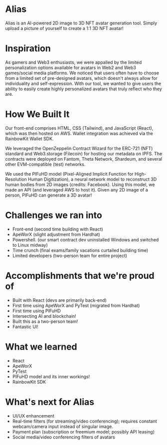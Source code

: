 # Alias
Alias is an AI-powered 2D image to 3D NFT avatar generation tool. Simply upload a picture of yourself to create a 1:1 3D NFT avatar!

# Inspiration

As gamers and Web3 enthusiasts, we were appalled by the limited personalization options available for avatars in Web2 and Web3 games/social media platforms. 
We noticed that users often have to choose from a limited set of pre-designed avatars, which doesn't always allow for individuality and self-expression. With our tool, we wanted to give users the ability to easily create highly personalized avatars that truly reflect who they are.

# How We Built It
Our front-end comprises HTML, CSS (Tailwind), and JavaScript (React), which was then hosted on AWS. Wallet integration was achieved via the RainbowKit Wallet SDK. 

We leveraged the OpenZeppelin Contract Wizard for the ERC-721 (NFT) standard and Web3.storage (Filecoin) for hosting our metadata on IPFS. The contracts were deployed on Fantom, Theta Network, Shardeum, and several other EVM-compatible (test) networks. 

We used the PIFuHD model (Pixel-Aligned Implicit Function for High-Resolution Human Digitization), a neural network model to reconstruct 3D human bodies from 2D images (credits: Facebook). Using this model, we made an API (and leveraged AWS to host it). Given any 2D image of a person, PIFuHD can generate a 3D avatar!

# Challenges we ran into
- Front-end (second time building with React)
- ApeWorX (slight adjustment from Hardhat)
- Powershell. (our smart contract dev uninstalled Windows and switched to Linux midway)
- Time crunch (final exams/family vacations curtailed building time)
- Limited developers (two-person team for entire project)

# Accomplishments that we're proud of
- Built with React (devs are primarily back-end)
- First time using ApeWorX and PyTest (migrated from Hardhat)
- First time using PIFuHD
- Intersecting AI and blockchain!
- Built this as a two-person team! 
- Fantastic UI!

# What we learned
- React
- ApeWorX
- PyTest
- PIFuHD model and its inner workings!
- RainbowKit SDK

# What's next for Alias
- UI/UX enhancement
- Real-time filters (for streaming/video conferencing); requires constant webcam/camera input instead of singular image.
- Payment plan (subscription or freemium model; possibly API leasing)
- Social media/video conferencing filters of avatars
